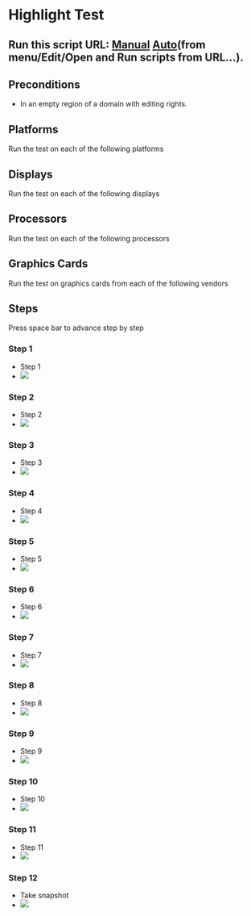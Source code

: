 # Highlight Test
## Run this script URL: [Manual](./test.js?raw=true)   [Auto](./testAuto.js?raw=true)(from menu/Edit/Open and Run scripts from URL...).

## Preconditions
- In an empty region of a domain with editing rights.

## Platforms
Run the test on each of the following platforms
## Displays
Run the test on each of the following displays
## Processors
Run the test on each of the following processors
## Graphics Cards
Run the test on graphics cards from each of the following vendors
## Steps
Press space bar to advance step by step

### Step 1
- Step 1
- ![](./ExpectedImage_00000.png)
### Step 2
- Step 2
- ![](./ExpectedImage_00001.png)
### Step 3
- Step 3
- ![](./ExpectedImage_00002.png)
### Step 4
- Step 4
- ![](./ExpectedImage_00003.png)
### Step 5
- Step 5
- ![](./ExpectedImage_00004.png)
### Step 6
- Step 6
- ![](./ExpectedImage_00005.png)
### Step 7
- Step 7
- ![](./ExpectedImage_00006.png)
### Step 8
- Step 8
- ![](./ExpectedImage_00007.png)
### Step 9
- Step 9
- ![](./ExpectedImage_00008.png)
### Step 10
- Step 10
- ![](./ExpectedImage_00009.png)
### Step 11
- Step 11
- ![](./ExpectedImage_00010.png)
### Step 12
- Take snapshot
- ![](./ExpectedImage_00011.png)
